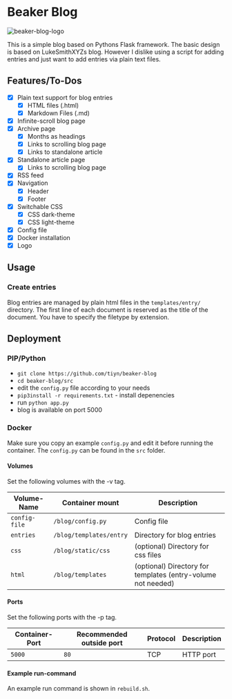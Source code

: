 # Beaker Blog

![beaker-blog-logo](beaker_blog_alt.png)

This is a simple blog based on Pythons Flask framework.
The basic design is based on LukeSmithXYZs blog.
However I dislike using a script for adding entries and just want to add entries
via plain text files.

## Features/To-Dos

- [x] Plain text support for blog entries
  - [x] HTML files (.html)
  - [x] Markdown Files (.md)
- [x] Infinite-scroll blog page
- [x] Archive page
  - [x] Months as headings
  - [x] Links to scrolling blog page
  - [x] Links to standalone article
- [x] Standalone article page
  - [x] Links to scrolling blog page
- [x] RSS feed
- [x] Navigation
  - [x] Header
  - [x] Footer
- [x] Switchable CSS
  - [x] CSS dark-theme
  - [x] CSS light-theme
- [x] Config file
- [x] Docker installation
- [x] Logo

## Usage

### Create entries

Blog entries are managed by plain html files in the `templates/entry/` directory.
The first line of each document is reserved as the title of the document.
You have to specify the filetype by extension.

## Deployment

### PIP/Python

- `git clone https://github.com/tiyn/beaker-blog`
- `cd beaker-blog/src`
- edit the `config.py` file according to your needs
- `pip3install -r requirements.txt` - install depenencies
- run `python app.py`
- blog is available on port 5000

### Docker

Make sure you copy an example `config.py` and edit it before running the container.
The `config.py` can be found in the `src` folder.

#### Volumes

Set the following volumes with the -v tag.

| Volume-Name   | Container mount             | Description                                                  |
| ------------- | --------------------------- | ------------------------------------------------------------ |
| `config-file` | `/blog/config.py`       | Config file                                                  |
| `entries`     | `/blog/templates/entry` | Directory for blog entries                                   |
| `css`         | `/blog/static/css`      | (optional) Directory for css files                           |
| `html`        | `/blog/templates`       | (optional) Directory for templates (entry-volume not needed) |

#### Ports

Set the following ports with the -p tag.

| Container-Port | Recommended outside port | Protocol | Description |
| -------------- | ------------------------ | -------- | ----------- |
| `5000`         | `80`                     | TCP      | HTTP port   |

#### Example run-command

An example run command is shown in `rebuild.sh`.
